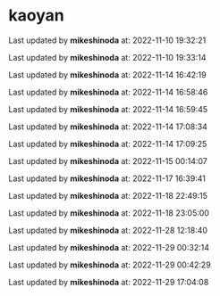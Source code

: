 # kaoyan
Last updated by **mikeshinoda** at: 2022-11-10 19:32:21

Last updated by **mikeshinoda** at: 2022-11-10 19:33:14

Last updated by **mikeshinoda** at: 2022-11-14 16:42:19

Last updated by **mikeshinoda** at: 2022-11-14 16:58:46

Last updated by **mikeshinoda** at: 2022-11-14 16:59:45

Last updated by **mikeshinoda** at: 2022-11-14 17:08:34

Last updated by **mikeshinoda** at: 2022-11-14 17:09:25

Last updated by **mikeshinoda** at: 2022-11-15 00:14:07

Last updated by **mikeshinoda** at: 2022-11-17 16:39:41

Last updated by **mikeshinoda** at: 2022-11-18 22:49:15

Last updated by **mikeshinoda** at: 2022-11-18 23:05:00

Last updated by **mikeshinoda** at: 2022-11-28 12:18:40

Last updated by **mikeshinoda** at: 2022-11-29 00:32:14

Last updated by **mikeshinoda** at: 2022-11-29 00:42:29

Last updated by **mikeshinoda** at: 2022-11-29 17:04:08
